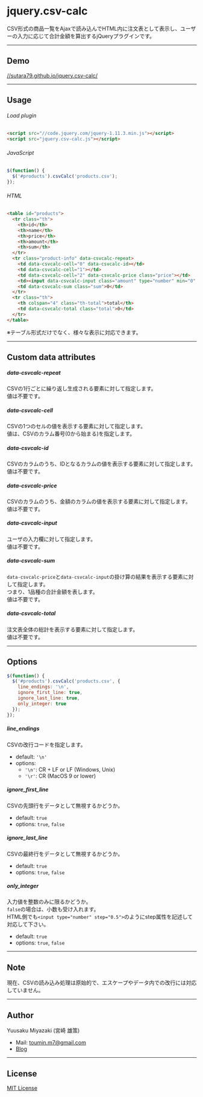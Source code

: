 # jquery.csv-calc
CSV形式の商品一覧をAjaxで読み込んでHTML内に注文表として表示し、ユーザーの入力に応じて合計金額を算出するjQueryプラグインです。  

- - -
## Demo
[//sutara79.github.io/jquery.csv-calc/](//sutara79.github.io/jquery.csv-calc/)

- - -
## Usage
###### Load plugin
```html
<script src="//code.jquery.com/jquery-1.11.3.min.js"></script>
<script src="jquery.csv-calc.js"></script>
```

###### JavaScript
```javascript
$(function() {
  $('#products').csvCalc('products.csv');
});
```

###### HTML
```html
<table id="products">
  <tr class="th">
    <th>id</th>
    <th>name</th>
    <th>price</th>
    <th>amount</th>
    <th>sum</th>
  </tr>
  <tr class="product-info" data-csvcalc-repeat>
    <td data-csvcalc-cell="0" data-csvcalc-id></td>
    <td data-csvcalc-cell="1"></td>
    <td data-csvcalc-cell="2" data-csvcalc-price class="price"></td>
    <td><input data-csvcalc-input class="amount" type="number" min="0" value="0"></td>
    <td data-csvcalc-sum class="sum">0</td>
  </tr>
  <tr class="th">
    <th colspan="4" class="th-total">total</th>
    <td data-csvcalc-total class="total">0</td>
  </tr>
</table>
```

※テーブル形式だけでなく、様々な表示に対応できます。

- - -
## Custom data attributes
##### data-csvcalc-repeat
CSVの1行ごとに繰り返し生成される要素に対して指定します。  
値は不要です。

##### data-csvcalc-cell
CSVの1つのセルの値を表示する要素に対して指定します。  
値は、CSVのカラム番号(0から始まる)を指定します。

##### data-csvcalc-id
CSVのカラムのうち、IDとなるカラムの値を表示する要素に対して指定します。  
値は不要です。

##### data-csvcalc-price
CSVのカラムのうち、金額のカラムの値を表示する要素に対して指定します。  
値は不要です。

##### data-csvcalc-input
ユーザの入力欄に対して指定します。  
値は不要です。

##### data-csvcalc-sum
`data-csvcalc-price`と`data-csvcalc-input`の掛け算の結果を表示する要素に対して指定します。  
つまり、1品種の合計金額を表します。  
値は不要です。

##### data-csvcalc-total
注文表全体の総計を表示する要素に対して指定します。  
値は不要です。

- - -
## Options
```javascript
$(function() {
  $('#products').csvCalc('products.csv', {
    line_endings: '\n',
    ignore_first_line: true,
    ignore_last_line: true,
    only_integer: true
  });
});
```

##### line\_endings
CSVの改行コードを指定します。

- default: `'\n'`
- options:
    - `'\n'`: CR + LF or LF (Windows, Unix)
    - `'\r'`: CR (MacOS 9 or lower)

##### ignore\_first\_line
CSVの先頭行をデータとして無視するかどうか。

- default: `true`
- options: `true`, `false`

##### ignore\_last\_line
CSVの最終行をデータとして無視するかどうか。

- default: `true`
- options: `true`, `false`

##### only\_integer
入力値を整数のみに限るかどうか。  
`false`の場合は、小数も受け入れます。  
HTML側でも`<input type="number" step="0.5">`のようにstep属性を記述して対応して下さい。

- default: `true`
- options: `true`, `false`

- - -
## Note
現在、CSVの読み込み処理は原始的で、エスケープやデータ内での改行には対応していません。

- - -
## Author
Yuusaku Miyazaki (宮崎 雄策)

- Mail: <toumin.m7@gmail.com>
- [Blog](//sutara79.hatenablog.com/entry/2015/08/29/104513)

- - -
## License
[MIT License](http://www.opensource.org/licenses/mit-license.php)